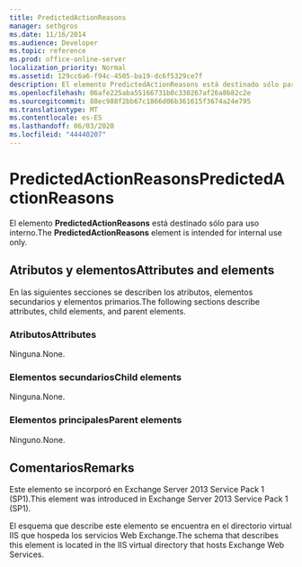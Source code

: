 ```yaml
---
title: PredictedActionReasons
manager: sethgros
ms.date: 11/16/2014
ms.audience: Developer
ms.topic: reference
ms.prod: office-online-server
localization_priority: Normal
ms.assetid: 129cc6a6-f94c-4505-ba19-dc6f5329ce7f
description: El elemento PredictedActionReasons está destinado sólo para uso interno.
ms.openlocfilehash: 06afe225aba55166731b0c330267af26a8b82c2e
ms.sourcegitcommit: 88ec988f2bb67c1866d06b361615f3674a24e795
ms.translationtype: MT
ms.contentlocale: es-ES
ms.lasthandoff: 06/03/2020
ms.locfileid: "44440207"
---
```

# <a name="predictedactionreasons"></a><span data-ttu-id="a0b7a-103">PredictedActionReasons</span><span class="sxs-lookup"><span data-stu-id="a0b7a-103">PredictedActionReasons</span></span>

<span data-ttu-id="a0b7a-104">El elemento **PredictedActionReasons** está destinado sólo para uso interno.</span><span class="sxs-lookup"><span data-stu-id="a0b7a-104">The **PredictedActionReasons** element is intended for internal use only.</span></span> 

## <a name="attributes-and-elements"></a><span data-ttu-id="a0b7a-105">Atributos y elementos</span><span class="sxs-lookup"><span data-stu-id="a0b7a-105">Attributes and elements</span></span>

<span data-ttu-id="a0b7a-106">En las siguientes secciones se describen los atributos, elementos secundarios y elementos primarios.</span><span class="sxs-lookup"><span data-stu-id="a0b7a-106">The following sections describe attributes, child elements, and parent elements.</span></span>
  
### <a name="attributes"></a><span data-ttu-id="a0b7a-107">Atributos</span><span class="sxs-lookup"><span data-stu-id="a0b7a-107">Attributes</span></span>

<span data-ttu-id="a0b7a-108">Ninguna.</span><span class="sxs-lookup"><span data-stu-id="a0b7a-108">None.</span></span>
  
### <a name="child-elements"></a><span data-ttu-id="a0b7a-109">Elementos secundarios</span><span class="sxs-lookup"><span data-stu-id="a0b7a-109">Child elements</span></span>

<span data-ttu-id="a0b7a-110">Ninguna.</span><span class="sxs-lookup"><span data-stu-id="a0b7a-110">None.</span></span>
  
### <a name="parent-elements"></a><span data-ttu-id="a0b7a-111">Elementos principales</span><span class="sxs-lookup"><span data-stu-id="a0b7a-111">Parent elements</span></span>

<span data-ttu-id="a0b7a-112">Ninguno.</span><span class="sxs-lookup"><span data-stu-id="a0b7a-112">None.</span></span>
  
## <a name="remarks"></a><span data-ttu-id="a0b7a-113">Comentarios</span><span class="sxs-lookup"><span data-stu-id="a0b7a-113">Remarks</span></span>

<span data-ttu-id="a0b7a-114">Este elemento se incorporó en Exchange Server 2013 Service Pack 1 (SP1).</span><span class="sxs-lookup"><span data-stu-id="a0b7a-114">This element was introduced in Exchange Server 2013 Service Pack 1 (SP1).</span></span>
  
<span data-ttu-id="a0b7a-115">El esquema que describe este elemento se encuentra en el directorio virtual IIS que hospeda los servicios Web Exchange.</span><span class="sxs-lookup"><span data-stu-id="a0b7a-115">The schema that describes this element is located in the IIS virtual directory that hosts Exchange Web Services.</span></span>
  

